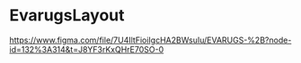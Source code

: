 # EvarugsLayout
https://www.figma.com/file/7U4IltFioiIgcHA2BWsuIu/EVARUGS-%2B?node-id=132%3A314&t=J8YF3rKxQHrE70SO-0
